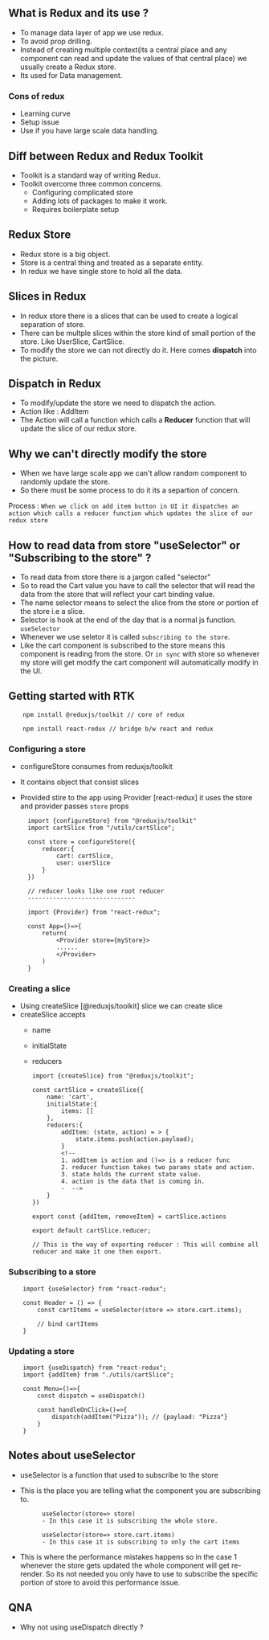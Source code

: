 ## What is Redux and its use ?
- To manage data layer of app we use redux.
- To avoid prop drilling.
- Instead of creating multiple context(its a central place and any component can read and update the values of that central place) we usually create a Redux store.
- Its used for Data management.

### Cons of redux
- Learning curve
- Setup issue
- Use if you have large scale data handling.
  
## Diff between Redux and Redux Toolkit
- Toolkit is a standard way of writing Redux.
- Toolkit overcome three common concerns.
  - Configuring complicated store
  - Adding lots of packages to make it work.
  - Requires boilerplate setup 

## Redux Store
- Redux store is a big object.
- Store is a central thing and treated as a separate entity.
- In redux we have single store to hold all the data.

## Slices in Redux
- In redux store there is a slices that can be used to create a logical separation of store.
- There can be multple slices within the store kind of small portion of the store. Like UserSlice, CartSlice.
- To modify the store we can not directly do it. Here comes **dispatch** into the picture.

## Dispatch in Redux
- To modify/update the store we need to dispatch the action. 
- Action like : AddItem
- The Action will call a function which calls a **Reducer** function that will update the slice of our redux store.

## Why we can't directly modify the store
- When we have large scale app we can't allow random component to randomly update the store.
- So there must be some process to do it its a separtion of concern.

Process : `When we click on add item button in UI it dispatches an action which calls a reducer function which updates the slice of our redux store`

## How to read data from store "useSelector" or "Subscribing to the store" ?
- To read data from store there is a jargon called "selector"
- So to read the Cart value you have to call the selector that will read the data from the store that will reflect your cart binding value.
- The name selector means to select the slice from the store or portion of the store i.e a slice.
- Selector is hook at the end of the day that is a normal js function. `useSelector`
- Whenever we use seletor it is called `subscribing to the store`.
- Like the cart component is subscribed to the store means this component is reading from the store. Or `in sync` with store so whenever my store will get modify the cart component will automatically modify in the UI.

## Getting started with RTK

        npm install @reduxjs/toolkit // core of redux

        npm install react-redux // bridge b/w react and redux

### Configuring a store
- configureStore consumes from reduxjs/toolkit
- It contains object that consist slices
- Provided stire to the app using Provider [react-redux] it uses the store and provider passes `store` props
  
        import {configureStore} from "@reduxjs/toolkit"
        import cartSlice from "/utils/cartSlice";

        const store = configureStore({
            reducer:{
                cart: cartSlice,
                user: userSlice
            }
        })

        // reducer looks like one root reducer
        ------------------------------

        import {Provider} from "react-redux";

        const App=()=>{
            return(
                <Provider store={myStore}>
                ......
                </Provider>
            )
        }

### Creating a slice
- Using createSlice [@reduxjs/toolkit] slice we can create slice
- createSlice accepts
  - name
  - initialState
  - reducers

        import {createSlice} from "@reduxjs/toolkit";

        const cartSlice = createSlice({
            name: 'cart',
            initialState:{
                items: []
            },
            reducers:{
                addItem: (state, action) = > {
                    state.items.push(action.payload);
                } 
                <!-- 
                1. addItem is action and ()=> is a reducer func
                2. reducer function takes two params state and action.
                3. state holds the current state value.
                4. action is the data that is coming in. 
                -  -->
            }
        })

        export const {addItem, removeItem} = cartSlice.actions

        export default cartSlice.reducer;

        // This is the way of exporting reducer : This will combine all reducer and make it one then export.

### Subscribing to a store

        import {useSelector} from "react-redux";

        const Header = () => {
            const cartItems = useSelector(store => store.cart.items);

            // bind cartItems
        }

### Updating a store

        import {useDispatch} from "react-redux";
        import {addItem} from "./utils/cartSlice";

        const Menu=()=>{
            const dispatch = useDispatch()

            const handleOnClick=()=>{
                dispatch(addItem("Pizza")); // {payload: "Pizza"}
            }
        }

## Notes about **useSelector**
- useSelector is a function that used to subscribe to the store 
- This is the place you are telling what the component you are subscribing to.
  
            useSelector(store=> store)
            - In this case it is subscribing the whole store.

            useSelector(store=> store.cart.items)
            - In this case it is subscribing to only the cart items

- This is where the performance mistakes happens so in the case 1 whenever the store gets updated the whole component will get re-render. So its not needed you only have to use to subscribe the specific portion of store to avoid this performance issue.
   
## QNA
- Why not using useDispatch directly ?
  